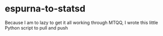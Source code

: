 # espurna-to-statsd
Because I am to lazy to get it all working through MTQQ, I wrote this little Python script to pull and push

